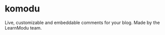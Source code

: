 # komodu
Live, customizable and embeddable comments for your blog. Made by the LearnModu team.

















